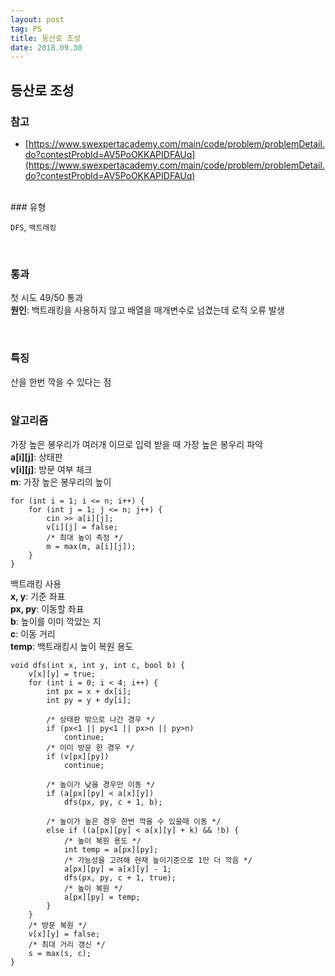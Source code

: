 ```yaml
---
layout: post 
tag: PS
title: 등산로 조성
date: 2018.09.30
---
```


## 등산로 조성  

### 참고

- [https://www.swexpertacademy.com/main/code/problem/problemDetail.do?contestProbId=AV5PoOKKAPIDFAUq](https://www.swexpertacademy.com/main/code/problem/problemDetail.do?contestProbId=AV5PoOKKAPIDFAUq)  

<br>
### 유형  

`DFS`, `백트래킹`  

<br>

### 통과  

첫 시도 49/50 통과  
**원인**: 백트래킹을 사용하지 않고 배열을 매개변수로 넘겼는데 로직 오류 발생  

<br>

### 특징   

산을 한번 깍을 수 있다는 점  
<br>

### 알고리즘   
가장 높은 봉우리가 여러개 이므로 입력 받을 때 가장 높은 봉우리 파악  
**a\[i\]\[j\]**: 상태판  
**v\[i\]\[j\]**: 방문 여부 체크  
**m**: 가장 높은 봉우리의 높이  

```
for (int i = 1; i <= n; i++) {
	for (int j = 1; j <= n; j++) {
		cin >> a[i][j];
		v[i][j] = false;
		/* 최대 높이 측정 */
		m = max(m, a[i][j]);
	}
}
```
백트래킹 사용  
**x, y**: 기준 좌표  
**px, py**: 이동할 좌표  
**b**: 높이를 이미 깍았는 지  
**c**: 이동 거리  
**temp**: 백트래킹시 높이 복원 용도  
```
void dfs(int x, int y, int c, bool b) {
	v[x][y] = true;
	for (int i = 0; i < 4; i++) {
		int px = x + dx[i];
		int py = y + dy[i];
		
		/* 상태판 밖으로 나간 경우 */
		if (px<1 || py<1 || px>n || py>n)
			continue;
		/* 이미 방문 한 경우 */
		if (v[px][py])
			continue;
		
		/* 높이가 낮을 경우만 이동 */
		if (a[px][py] < a[x][y])
			dfs(px, py, c + 1, b);
			
		/* 높이가 높은 경우 한번 깍을 수 있을때 이동 */
		else if ((a[px][py] < a[x][y] + k) && !b) {
			/* 높이 복원 용도 */
			int temp = a[px][py];
			/* 가능성을 고려해 현재 높이기준으로 1만 더 깍음 */
			a[px][py] = a[x][y] - 1;
			dfs(px, py, c + 1, true);
			/* 높이 복원 */
			a[px][py] = temp;
		}
	}
	/* 방문 복원 */
	v[x][y] = false;
	/* 최대 거리 갱신 */
	s = max(s, c);
}
```

<br>